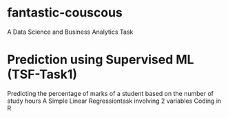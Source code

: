 # fantastic-couscous
A Data Science and Business Analytics Task
# Prediction using Supervised ML (TSF-Task1)
Predicting the percentage of marks of a student based on the number of study hours
A Simple Linear Regressiontask involving 2 variables
Coding in R
